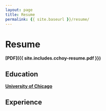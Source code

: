 ```yaml
---
layout: page
title: Resume
permalink: {{ site.baseurl }}/resume/
---
```


# Resume
**[PDF]({{ site.includes.cchoy-resume.pdf }})**
## Education
**[University of Chicago](https://www.uchicago.edu/)**
## Experience
